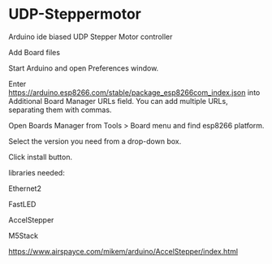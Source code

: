 # UDP-Steppermotor
Arduino ide biased UDP Stepper Motor controller

Add Board files 

Start Arduino and open Preferences window.

Enter https://arduino.esp8266.com/stable/package_esp8266com_index.json into Additional Board Manager URLs field. You can add multiple URLs, separating them with commas.

Open Boards Manager from Tools > Board menu and find esp8266 platform.

Select the version you need from a drop-down box.

Click install button.

libraries needed:

Ethernet2

FastLED

AccelStepper

M5Stack

https://www.airspayce.com/mikem/arduino/AccelStepper/index.html
 
 
 
